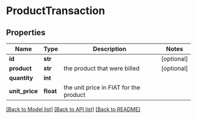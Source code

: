 # ProductTransaction

## Properties
Name | Type | Description | Notes
------------ | ------------- | ------------- | -------------
**id** | **str** |  | [optional] 
**product** | **str** | the product that were billed | [optional] 
**quantity** | **int** |  | 
**unit_price** | **float** | the unit price in FIAT for the product | 

[[Back to Model list]](../README.md#documentation-for-models) [[Back to API list]](../README.md#documentation-for-api-endpoints) [[Back to README]](../README.md)

